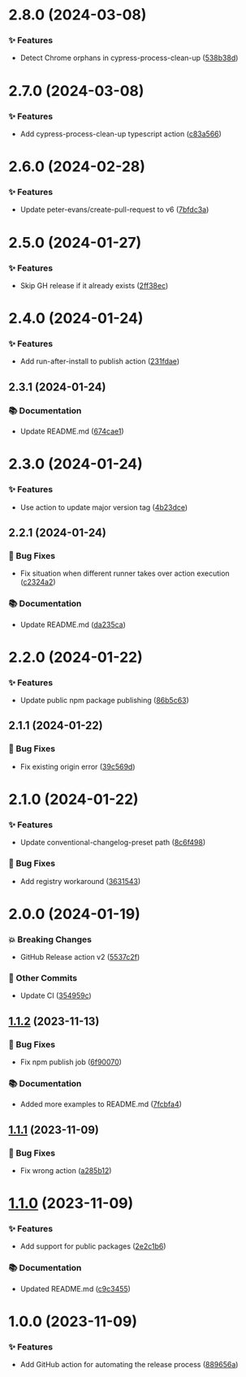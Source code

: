 # 2.8.0 (2024-03-08)



### ✨ Features

* Detect Chrome orphans in cypress-process-clean-up ([538b38d](https://github.com/localazy/release/commit/538b38d))

# 2.7.0 (2024-03-08)



### ✨ Features

* Add cypress-process-clean-up typescript action ([c83a566](https://github.com/localazy/release/commit/c83a566))

# 2.6.0 (2024-02-28)



### ✨ Features

* Update peter-evans/create-pull-request to v6 ([7bfdc3a](https://github.com/localazy/release/commit/7bfdc3a))

# 2.5.0 (2024-01-27)



### ✨ Features

* Skip GH release if it already exists ([2ff38ec](https://github.com/localazy/release/commit/2ff38ec))

# 2.4.0 (2024-01-24)



### ✨ Features

* Add run-after-install to publish action ([231fdae](https://github.com/localazy/release/commit/231fdae))

## 2.3.1 (2024-01-24)



### 📚 Documentation

* Update README.md ([674cae1](https://github.com/localazy/release/commit/674cae1))

# 2.3.0 (2024-01-24)



### ✨ Features

* Use action to update major version tag ([4b23dce](https://github.com/localazy/release/commit/4b23dce))

## 2.2.1 (2024-01-24)



### 🐛 Bug Fixes

* Fix situation when different runner takes over action execution ([c2324a2](https://github.com/localazy/release/commit/c2324a2))


### 📚 Documentation

* Update README.md ([da235ca](https://github.com/localazy/release/commit/da235ca))

# 2.2.0 (2024-01-22)



### ✨ Features

* Update public npm package publishing ([86b5c63](https://github.com/localazy/release/commit/86b5c63))

## 2.1.1 (2024-01-22)



### 🐛 Bug Fixes

* Fix existing origin error ([39c569d](https://github.com/localazy/release/commit/39c569d))

# 2.1.0 (2024-01-22)



### ✨ Features

* Update conventional-changelog-preset path ([8c6f498](https://github.com/localazy/release/commit/8c6f498))


### 🐛 Bug Fixes

* Add registry workaround ([3631543](https://github.com/localazy/release/commit/3631543))

# 2.0.0 (2024-01-19)



### 💥 Breaking Changes

* GitHub Release action v2 ([5537c2f](https://github.com/localazy/release/commit/5537c2f))


### 🧰 Other Commits

* Update CI ([354959c](https://github.com/localazy/release/commit/354959c))

## [1.1.2](https://github.com/localazy/release/compare/1.1.1...1.1.2) (2023-11-13)

### 🐛 Bug Fixes

* Fix npm publish job ([6f90070](https://github.com/localazy/release/commit/6f90070))


### 📚 Documentation

* Added more examples to README.md ([7fcbfa4](https://github.com/localazy/release/commit/7fcbfa4))

## [1.1.1](https://github.com/localazy/release/compare/1.1.0...1.1.1) (2023-11-09)

### 🐛 Bug Fixes

* Fix wrong action ([a285b12](https://github.com/localazy/release/commit/a285b12))

# [1.1.0](https://github.com/localazy/release/compare/1.0.0...1.1.0) (2023-11-09)

### ✨ Features

* Add support for public packages ([2e2c1b6](https://github.com/localazy/release/commit/2e2c1b6))


### 📚 Documentation

* Updated README.md ([c9c3455](https://github.com/localazy/release/commit/c9c3455))

# 1.0.0 (2023-11-09)

### ✨ Features

* Add GitHub action for automating the release process ([889656a](https://github.com/localazy/release/commit/889656a))

